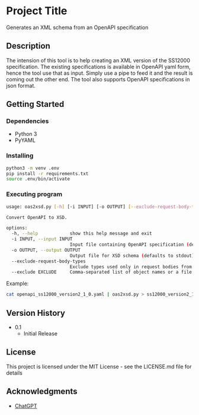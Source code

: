 # Project Title

Generates an XML schema from an OpenAPI specification

## Description

The intension of this tool is to help creating an XML version of the SS12000 specification. The existing specifications is available in OpenAPI yaml form, hence the tool use that as input. Simply use a pipe to feed it and the result is coming out the other end. The tool also supports OpenAPI specifications in json format.

## Getting Started

### Dependencies

* Python 3
* PyYAML

### Installing

```bash
python3 -m venv .env
pip install -r requirements.txt
source .env/bin/activate
```

### Executing program

```bash
usage: oas2xsd.py [-h] [-i INPUT] [-o OUTPUT] [--exclude-request-body-types] [--exclude EXCLUDE]

Convert OpenAPI to XSD.

options:
  -h, --help            show this help message and exit
  -i INPUT, --input INPUT
                        Input file containing OpenAPI specification (defaults to stdin)
  -o OUTPUT, --output OUTPUT
                        Output file for XSD schema (defaults to stdout)
  --exclude-request-body-types
                        Exclude types used only in request bodies from the XSD
  --exclude EXCLUDE     Comma-separated list of object names or a file containing object names to exclude from the schema
```

Example:

```bash
cat openapi_ss12000_version2_1_0.yaml | oas2xsd.py > ss12000_version2_1.0.xsd
```

## Version History

* 0.1
  * Initial Release

## License

This project is licensed under the MIT License - see the LICENSE.md file for details

## Acknowledgments

* [ChatGPT](https://chatgpt.com)
